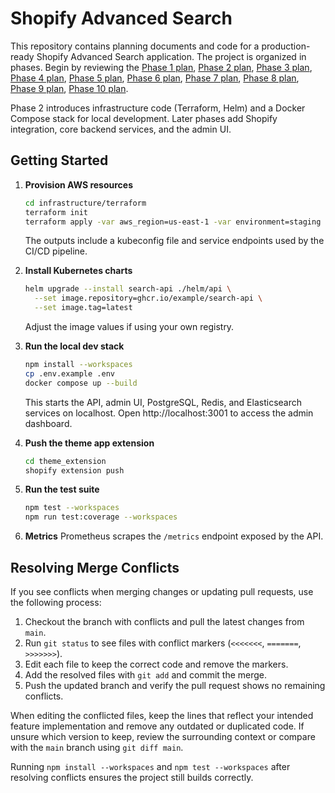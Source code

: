 # Shopify Advanced Search

This repository contains planning documents and code for a production-ready Shopify Advanced Search application. The project is organized in phases. Begin by reviewing the [Phase 1 plan](docs/phase1_plan.md), [Phase 2 plan](docs/phase2_plan.md), [Phase 3 plan](docs/phase3_plan.md), [Phase 4 plan](docs/phase4_plan.md), [Phase 5 plan](docs/phase5_plan.md), [Phase 6 plan](docs/phase6_plan.md), [Phase 7 plan](docs/phase7_plan.md), [Phase 8 plan](docs/phase8_plan.md), [Phase 9 plan](docs/phase9_plan.md), [Phase 10 plan](docs/phase10_plan.md).

Phase 2 introduces infrastructure code (Terraform, Helm) and a Docker Compose stack for local development. Later phases add Shopify integration, core backend services, and the admin UI.

## Getting Started

1. **Provision AWS resources**
   ```bash
   cd infrastructure/terraform
   terraform init
   terraform apply -var aws_region=us-east-1 -var environment=staging
   ```
   The outputs include a kubeconfig file and service endpoints used by the CI/CD pipeline.

2. **Install Kubernetes charts**
   ```bash
   helm upgrade --install search-api ./helm/api \
     --set image.repository=ghcr.io/example/search-api \
     --set image.tag=latest
   ```
   Adjust the image values if using your own registry.

3. **Run the local dev stack**
   ```bash
   npm install --workspaces
   cp .env.example .env
   docker compose up --build
   ```
   This starts the API, admin UI, PostgreSQL, Redis, and Elasticsearch services on localhost.
   Open http://localhost:3001 to access the admin dashboard.

4. **Push the theme app extension**
   ```bash
   cd theme_extension
   shopify extension push
   ```
5. **Run the test suite**
   ```bash
   npm test --workspaces
   npm run test:coverage --workspaces
   ```
6. **Metrics**
   Prometheus scrapes the `/metrics` endpoint exposed by the API.
## Resolving Merge Conflicts

If you see conflicts when merging changes or updating pull requests, use the following process:

1. Checkout the branch with conflicts and pull the latest changes from `main`.
2. Run `git status` to see files with conflict markers (`<<<<<<<`, `=======`, `>>>>>>>`).
3. Edit each file to keep the correct code and remove the markers.
4. Add the resolved files with `git add` and commit the merge.
5. Push the updated branch and verify the pull request shows no remaining conflicts.

When editing the conflicted files, keep the lines that reflect your intended feature implementation and remove any outdated or duplicated code. If unsure which version to keep, review the surrounding context or compare with the `main` branch using `git diff main`.

Running `npm install --workspaces` and `npm test --workspaces` after resolving conflicts ensures the project still builds correctly.
